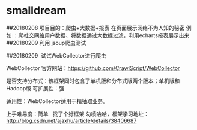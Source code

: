 # smalldream
##20180208
项目目的：爬虫+大数据+报表 在页面展示网络不为人知的秘密
例如 ：爬社交网络用户数据、将数据通过大数据过滤，利用echarts报表展示出来
 
##20180209
利用 jsoup爬虫测试

##20180209
 试试WebCollector进行爬虫
 
WebCollector
官方网站：https://github.com/CrawlScript/WebCollector

是否支持分布式：该框架同时包含了单机版和分布式版两个版本；单机版和Hadoop版
可扩展性：强

适用性：WebCollector适用于精抽取业务。

上手难易度：简单
 
找了个好框架 勿喷哈哈，框架学习地址：http://blog.csdn.net/ajaxhu/article/details/38406687
